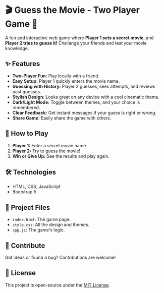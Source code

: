 # 🎬 Guess the Movie - Two Player Game 🍿

A fun and interactive web game where **Player 1 sets a secret movie**, and **Player 2 tries to guess it!** Challenge your friends and test your movie knowledge.

## ✨ Features

* **Two-Player Fun:** Play locally with a friend.
* **Easy Setup:** Player 1 quickly enters the movie name.
* **Guessing with History:** Player 2 guesses, sees attempts, and reviews past guesses.
* **Stylish Design:** Looks great on any device with a cool cinematic theme.
* **Dark/Light Mode:** Toggle between themes, and your choice is remembered.
* **Clear Feedback:** Get instant messages if your guess is right or wrong.
* **Share Game:** Easily share the game with others.

## 🚀 How to Play

1.  **Player 1:** Enter a secret movie name.
2.  **Player 2:** Try to guess the movie!
3.  **Win or Give Up:** See the results and play again.

## 🛠️ Technologies

* HTML, CSS, JavaScript
* Bootstrap 5

## 📂 Project Files

* `index.html`: The game page.
* `style.css`: All the design and themes.
* `app.js`: The game's logic.

## 🤝 Contribute

Got ideas or found a bug? Contributions are welcome!

## 📄 License

This project is open-source under the [MIT License](LICENSE).
